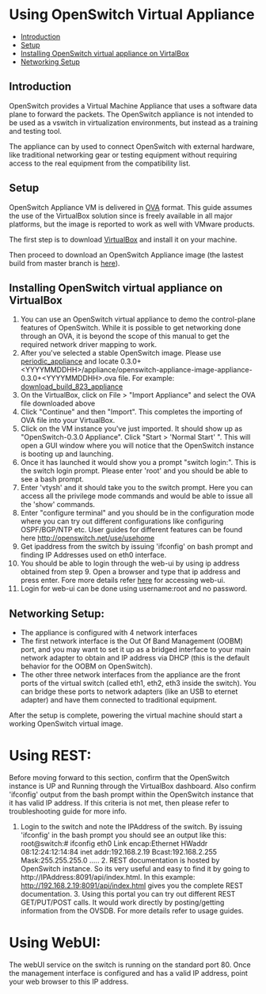 # Using OpenSwitch Virtual Appliance

- [Introduction](#introduction)
- [Setup](#setup)
- [Installing OpenSwitch virtual appliance on VirtalBox](#installing-openswitch-virtual-appliance-on-virtualbox)
- [Networking Setup](#networking-setup)

## Introduction

OpenSwitch provides a Virtual Machine Appliance that uses a software data plane to forward the packets. The OpenSwitch appliance is not intended to be used as a vswitch in virtualization environments, but instead as a training and testing tool.

The appliance can by used to connect OpenSwitch with external hardware, like traditional networking gear or testing equipment without requiring access to the real equipment from the compatibility list.

## Setup

OpenSwitch Appliance VM is delivered in [OVA](https://en.wikipedia.org/wiki/Open_Virtualization_Format) format. This guide assumes the use of the VirtualBox solution since is freely available in all major platforms, but the image is reported to work as well with VMware products.

The first step is to download [VirtualBox](https://www.virtualbox.org) and install it on your machine.

Then proceed to download an OpenSwitch Appliance image (the lastest build from master branch is [here](https://archive.openswitch.net/artifacts/periodic/master/latest/appliance/)).

## Installing OpenSwitch virtual appliance on VirtualBox

   1. You can use an OpenSwitch virtual appliance to demo the control-plane features of OpenSwitch.
      While it is possible to get networking done through an OVA, it is beyond the scope of this manual to get the
      required network driver mapping to work.
   2. After you've selected a stable OpenSwitch image. Please use [periodic_appliance](https://archive.openswitch.net/artifacts/periodic/master/) and locate 0.3.0+&lt;YYYYMMDDHH&gt;/appliance/openswitch-appliance-image-appliance-0.3.0+&lt;YYYYMMDDHH&gt;.ova file. For example:  [download_build_823_appliance](https://archive.openswitch.net/artifacts/periodic/master/0.3.0+2016031100/appliance/openswitch-appliance-image-appliance-0.3.0+2016031100.ova)
   3. On the VirtualBox, click on File > "Import Appliance" and select the OVA file downloaded above
   4. Click "Continue" and then "Import". This completes the importing of OVA file into your VirtualBox.
   5. Click on the VM instance you've just imported. It should show up as "OpenSwitch-0.3.0 Appliance".
      Click "Start > 'Normal Start' ".
      This will open a GUI window where you will notice that the OpenSwitch instance is booting up and launching.
   6. Once it has launched it would show you a prompt "switch login:". This is the switch login prompt.
      Please enter 'root' and you should be able to see a bash prompt.
   7. Enter 'vtysh' and it should take you to the switch prompt. Here you can access all the privilege mode
      commands and would be able to issue all the 'show' commands.
   8. Enter "configure terminal" and you should be in the configuration mode where you can try out different
      configurations like configuring OSPF/BGP/NTP etc. User guides for different features can be found here
      http://openswitch.net/use/usehome
   9. Get ipaddress from the switch by issuing 'ifconfig' on bash prompt and finding IP Addresses used on eth0 interface.
   10. You should be able to login through the web-ui by using ip address obtained from step 9. Open a browser and type that ip address and press enter. Fore more details refer [here](/documents/user/webui_user_guide) for accessing web-ui.
   11. Login for web-ui can be done using username:root and no password.

## Networking Setup:
* The appliance is configured with 4 network interfaces
* The first network interface is the Out Of Band Management (OOBM) port, and you may want to set it up as a bridged interface to your main network adapter to obtain and IP address via DHCP (this is the default behavior for the OOBM on OpenSwitch).
* The other three network interfaces from the appliance are the front ports of the virtual switch (called eth1, eth2, eth3 inside the switch). You can bridge these ports to network adapters (like an USB to eternet adapter) and have them connected
to traditional equipment.

After the setup is complete, powering the virtual machine should start a working OpenSwitch virtual image.

  Using REST:
  ===========
  Before moving forward to this section, confirm that the OpenSwitch instance is UP and Running through the VirtualBox dashboard. Also confirm 'ifconfig' output from the bash prompt within the OpenSwitch instance that it has valid IP address. If this criteria is not met, then please refer to troubleshooting guide for more info.
  1. Login to the switch and note the IPAddress of the switch. By issuing 'ifconfig' in the bash prompt you should see an output like this:
  root@switch:# ifconfig
  eth0  Link encap:Ethernet HWaddr 08:12:24:12:14:84
      inet addr:192.168.2.19 Bcast:192.168.2.255 Mask:255.255.255.0
          .....
          2. REST documentation is hosted by OpenSwitch instance. So its very useful and easy to find it by going to http://IPAddress:8091/api/index.html. In this example: http://192.168.2.19:8091/api/index.html gives you the complete REST documentation.
          3. Using this portal you can try out different REST GET/PUT/POST calls. It would work directly by posting/getting information from the OVSDB. For more details refer to usage guides.

  Using WebUI:
  ============
  The webUI service on the switch is running on the standard port 80. Once the management interface is configured and has a valid IP address, point your web browser to this IP address.
